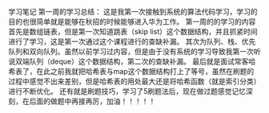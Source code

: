 学习笔记
第一周的学习总结：
	这是我第一次接触到系统的算法代码学习，学习的目的也很简单就是能够在秋招的时候能够进入华为工作。
	第一周的的学习的内容首先是数组链表，但是第一次知道跳表（skip list）这个数据结构，并且抓紧时间进行了学习，这是第一次通过这个课程进行的查缺补漏。
	其次为队列、栈、优先队列和双向队列。虽然以前学习过内容，但是由于没有系统的学习导致我第一次听说双端队列（deque）这个数据结构，第二次的查缺补漏。
	最后就是面试常客哈希表了，在此之前我就把哈希表与map这个数据结构打上了等号，虽然在刷题的过程中感觉不出来差别，但是哈希表的用处最大还是将哈希函数（就是索引分类）进行不断优化。
	还有就是刷题技巧，学习了5刷题法后，现在做过题感觉记忆深刻，在后面的做题中再接再厉，加油！！！！！	
